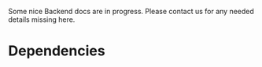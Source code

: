 Some nice Backend docs are in progress.
Please contact us for any needed details missing here.

# Dependencies
